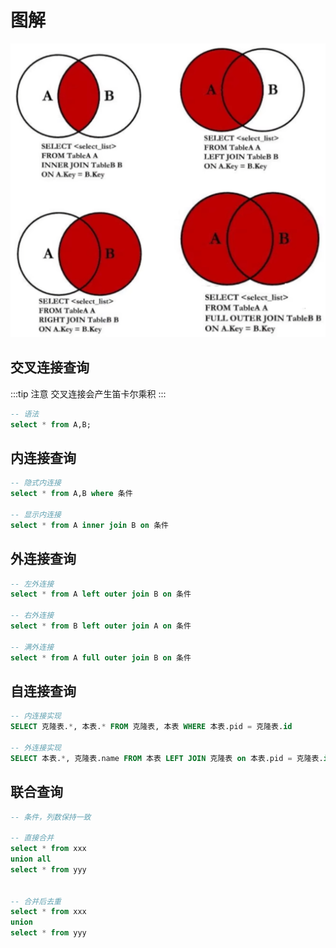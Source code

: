 
# 图解

![Alt text](images/1.png)

## 交叉连接查询

:::tip 注意
交叉连接会产生笛卡尔乘积
:::

```sql
-- 语法
select * from A,B;
```

## 内连接查询

```sql
-- 隐式内连接
select * from A,B where 条件

-- 显示内连接
select * from A inner join B on 条件 
```

## 外连接查询

```sql
-- 左外连接
select * from A left outer join B on 条件

-- 右外连接
select * from B left outer join A on 条件

-- 满外连接
select * from A full outer join B on 条件
```

## 自连接查询

```sql
-- 内连接实现
SELECT 克隆表.*, 本表.* FROM 克隆表, 本表 WHERE 本表.pid = 克隆表.id 

-- 外连接实现
SELECT 本表.*, 克隆表.name FROM 本表 LEFT JOIN 克隆表 on 本表.pid = 克隆表.id
```

## 联合查询

```sql
-- 条件，列数保持一致

-- 直接合并
select * from xxx
union all
select * from yyy


-- 合并后去重
select * from xxx
union
select * from yyy
```